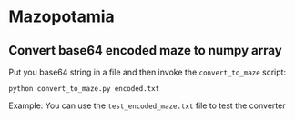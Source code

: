 # Mazopotamia

## Convert base64 encoded maze to numpy array
Put you base64 string in a file and then invoke the `convert_to_maze` script:

```
python convert_to_maze.py encoded.txt
```

Example: You can use the `test_encoded_maze.txt` file to test the converter
